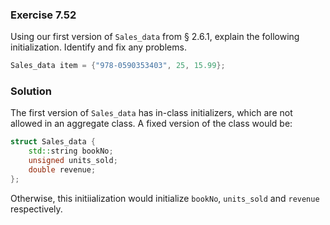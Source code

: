 ### Exercise 7.52

Using our first version of `Sales_data` from &sect; 2.6.1, explain the following
initialization. Identify and fix any problems.

```cpp
Sales_data item = {"978-0590353403", 25, 15.99};
```

### Solution

The first version of `Sales_data` has in-class initializers, which are not
allowed in an aggregate class. A fixed version of the class would be:

```cpp
struct Sales_data {
    std::string bookNo;
    unsigned units_sold;
    double revenue;
};
```

Otherwise, this initiialization would initialize `bookNo`, `units_sold` and
`revenue` respectively.
